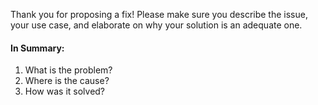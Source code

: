Thank you for proposing a fix!  Please make sure you describe the issue, your use case, and elaborate on why your solution is an adequate one.

#### In Summary:

1. What is the problem?
1. Where is the cause?
1. How was it solved?
